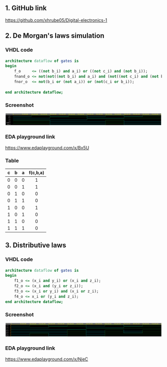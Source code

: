 ## 1. GitHub link
https://github.com/xhrube05/Digital-electronics-1

## 2. De Morgan's laws simulation
### VHDL code
```vhdl
architecture dataflow of gates is
begin
    f_o     <= ((not b_i) and a_i) or ((not c_i) and (not b_i));
    fnand_o <= not(not((not b_i) and a_i) and (not((not c_i) and (not b_i))));
    fnor_o  <= not(b_i or (not a_i)) or (not(c_i or b_i));

end architecture dataflow;
```
### Screenshot
![Simulace De Morgan's laws](Images/demorganslawsimulation.png)
### EDA playground link
https://www.edaplayground.com/x/Bx5U
### Table
| **c** | **b** |**a** | **f(c,b,a)** | 
| :-: | :-: | :-: | :-: | 
| 0 | 0 | 0 | 1 | 
| 0 | 0 | 1 | 1 | 
| 0 | 1 | 0 | 0 | 
| 0 | 1 | 1 | 0 | 
| 1 | 0 | 0 | 1 | 
| 1 | 0 | 1 | 0 | 
| 1 | 1 | 0 | 0 | 
| 1 | 1 | 1 | 0 | 

## 3. Distributive laws
### VHDL code
```vhdl
architecture dataflow of gates is
begin
  	f1_o <= (x_i and y_i) or (x_i and z_i);
    f2_o <= (x_i and (y_i or z_i));
    f3_o <= (x_i or y_i) and (x_i or z_i);
    f4_o <= x_i or (y_i and z_i);
end architecture dataflow;
```
### Screenshot
![Simulace Distributive laws](Images/distributivelawsimulation.png)
### EDA playground link
https://www.edaplayground.com/x/NjeC
